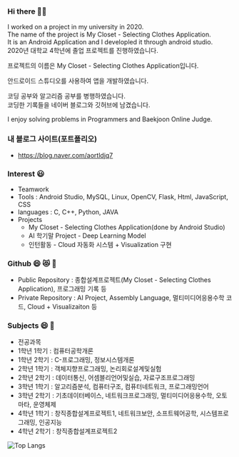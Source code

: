 ### Hi there 👋:smile:
 I worked on a project in my university in 2020.  
 The name of the project is My Closet - Selecting Clothes Application.  
 It is an Android Application and I developled it through android studio.  
 2020년 대학교 4학년에 졸업 프로젝트를 진행하였습니다. 
 
 프로젝트의 이름은 My Closet - Selecting Clothes Application입니다. 
 
 안드로이드 스튜디오를 사용하여 앱을 개발하였습니다.  

 코딩 공부와 알고리즘 공부를 병행하였습니다.  
 코딩한 기록들을 네이버 블로그와 깃허브에 남겼습니다.  
 
 I enjoy solving problems in Programmers and Baekjoon Online Judge.  
 <!--Programmers와 백준 온라인 저지에 있는 코딩 문제들을 푸는 것을 좋아합니다. -->
 ### 내 블로그 사이트(포트폴리오) 
 * https://blog.naver.com/aortldjq7
 ### Interest :smiley:
 * Teamwork
 * Tools : Android Studio, MySQL, Linux, OpenCV, Flask, Html, JavaScript, CSS
 * languages : C, C++, Python, JAVA
 * Projects
    * My Closet - Selecting Clothes Application(done by Android Studio)
    * AI 학기말 Project - Deep Learning Model
    * 인턴활동 - Cloud 자동화 시스템 + Visualization 구현
    
 ### Github 😄 😻 💙
* Public Repository : 종합설계프로젝트(My Closet - Selecting Clothes Application), 프로그래밍 기록 등
* Private Repository : AI Project, Assembly Language, 멀티미디어응용수학 코드, Cloud + Visualizaiton 등

### Subjects 😄 💙
 * 전공과목
 * 1학년 1학기 : 컴퓨터공학개론
 * 1학년 2학기 : C-프로그래밍, 정보시스템개론
 * 2학년 1학기 : 객체지향프로그래밍, 논리회로설계및실험
 * 2학년 2학기 : 데이터통신, 어셈블리언어및실습, 자료구조프로그래밍
 * 3학년 1학기 : 알고리즘분석, 컴퓨터구조, 컴퓨터네트워크, 프로그래밍언어
 * 3학년 2학기 : 기초데이터베이스, 네트워크프로그래밍, 멀티미디어응용수학, 오토마타, 운영체제
 * 4학년 1학기 : 창직종합설계프로젝트1, 네트워크보안, 소프트웨어공학, 시스템프로그래밍, 인공지능
 * 4학년 2학기 : 창직종합설계프로젝트2

 ![Top Langs](https://github-readme-stats.vercel.app/api/top-langs/?username=sponge77&layout=compact)



<!--
**sponge77/sponge77** is a ✨ _special_ ✨ repository because its `README.md` (this file) appears on your GitHub profile.

Here are some ideas to get you started:

- 🔭 I’m currently working on ...
- 🌱 I’m currently learning ...
- 👯 I’m looking to collaborate on ...
- 🤔 I’m looking for help with ...
- 💬 Ask me about ...
- 📫 How to reach me: ...
- 😄 Pronouns: ...
- ⚡ Fun fact: ...
-->
